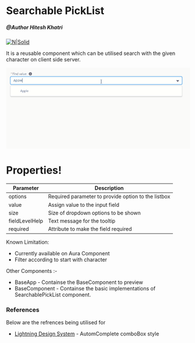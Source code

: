 # Searchable PickList
##### @Author Hitesh Khatri
[![N|Solid](https://avatars3.githubusercontent.com/u/15032823?s=100&amp;u=c450acb26ae6e416472b508fa33e888f7bec8818&amp;v=4)](https://avatars3.githubusercontent.com/u/15032823?s=100&amp;u=c450acb26ae6e416472b508fa33e888f7bec8818&amp;v=4)

It is a reusable component which can be utilised search with the given character on client side server.

![](gif/serchablePicklist-plaback.gif)

# Properties!

| Parameter | Description |
| ------ | ------ |
| options | Required parameter to provide option to the listbox |
| value | Assign value to the input field |
| size | Size of dropdown options to be shown |
| fieldLevelHelp | Text message for the tooltip |
| required | Attribute to make the field required |


Known Limitation:
  - Currently available on Aura Component
  - Filter according to start with character

Other Components :- 

 - BaseApp - Containse the BaseComponent to preview
 - BaseComponent - Containse the basic implementations of SearchablePickList component.
 
### References

Below are the refrences being utilised for 

* [Lightning Design System](https://www.lightningdesignsystem.com/components/combobox/#site-main-content) - AutomComplete comboBox style




